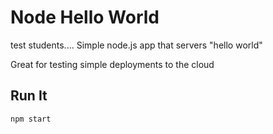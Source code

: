 # Node Hello World
test students....
Simple node.js app that servers "hello world"

Great for testing simple deployments to the cloud

## Run It

`npm start`
